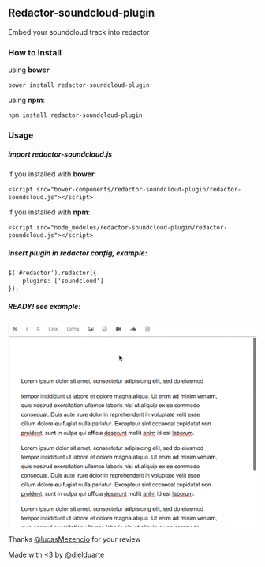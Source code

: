 ## Redactor-soundcloud-plugin

Embed your soundcloud track into redactor

### How to install

using __bower__:

```
bower install redactor-soundcloud-plugin	
```

using __npm__:

```
npm install redactor-soundcloud-plugin
```

### Usage

##### import redactor-soundcloud.js

if you installed with __bower__:

```
<script src="bower-components/redactor-soundcloud-plugin/redactor-soundcloud.js"></script>
```

if you installed with  __npm__:

```
<script src="node_modules/redactor-soundcloud-plugin/redactor-soundcloud.js"></script>
```

##### insert plugin in redactor config, example:

```
$('#redactor').redactor({
	plugins: ['soundcloud']
});
```

##### READY! see example:

![gif](example.gif)

Thanks [@lucasMezencio](https://github.com/lucasmezencio) for your review

Made with <3 by [@dielduarte](https:/github.com/dielduarte)
